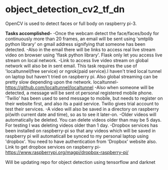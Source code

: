 # object_detection_cv2_tf_dn

OpenCV is used to detect faces or full body on raspberry pi-3.

**Tasks accomplished-**
-Once the webcam detect the face/faces/body for continuously more than 20 frames, an email will be sent using 'smtplib python library' on gmail address signifying that someone has been detected.
-Also in the email there will be links to access real live stream video on browser using 'flask python library'. Flask only let you access live stream on local network.
-Link to access live video stream on global network will also be in sent email. This task requires the use of 'localtunnel(free service) or ngrok(paid service).I haven't tried local tunnel on laptop but haven't tried on raspberry pi. Also global streaming can be pretty slow depending upon the network. 
localtunnel-https://github.com/localtunnel/localtunnel
-Also when someone will be detected, a message will be sent ot personal registered mobile phone. 'Twilio' has been used to send message to mobile, but needs to register on their website first, and also its a paid service. Twilio gives trial account to test their services.
-A video will also be saved in a directory on raspberry pi(with current date and time), so as to see it later-on.
-Older videos will automatically be deleted. You can delete videos older than may be 5 days. For testing I was deleting videos older than 1 day.
-Dropbox services has been installed on raspberry-pi so that any videos which will be saved in raspberry pi will automaticall be synced to my personal laptop using 'dropbox'. You need to have authentication from 'Dropbox' website also. Link to get dropbox services on raspberry pi-
https://www.raspberrypi.org/magpi/dropbox-raspberry-pi/




Will be updating repo for object detection using tensorflow and darknet
